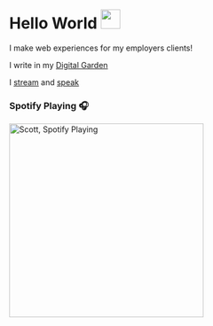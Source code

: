 # Hello World <img src="https://raw.githubusercontent.com/MartinHeinz/MartinHeinz/master/wave.gif" width="35px">

I make web experiences for my employers clients!

I write in my [Digital Garden]

I [stream] and [speak]

### Spotify Playing 🎧
[<img src="https://spotify-now-playing.spences10.vercel.app/api/spotify-playing" alt="Scott, Spotify Playing" width="350" />](https://open.spotify.com/user/spences10)

<!-- ## My GitHub Stats -->

<!-- ![GitHub Stats Card] -->

<!-- Links -->

[digital garden]: https://scottspence.com/garden
[stream]: https://www.youtube.com/channel/UC3ob2PbcsXT3IIMX--wLEfg
[speak]: https://scottspence.com/speaking
[github stats card]: https://github-readme-stats.vercel.app/api?username=spences10

